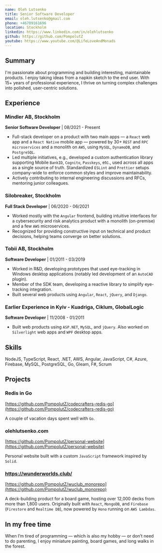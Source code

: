```yaml
---
name: Oleh Lutsenko
title: Senior Software Developer
email: oleh.lutsenko@gmail.com
phone: +46709161696
location: Stockholm
linkedin: https://www.linkedin.com/in/olehlutsenko
github: https://github.com/PompolutZ
youtube: https://www.youtube.com/@LifeLoveAndMonads
---
```


## Summary

I'm passionate about programming and building interesting, maintainable products. I enjoy taking ideas from a napkin sketch to the end user. With 15+ years of professional experience, I thrive on turning complex challenges into polished, user-centric solutions.

## Experience

### Mindler AB, Stockholm
**Senior Software Developer** | 08/2021 - Present

- Full-stack developer on a product with two main apps — a `React` web app and a `React Native` mobile app — powered by 30+ `REST` and `RPC` `microservices` and a monolith on `AWS`, using `MySQL`, `DynamoDB`, and `PostgreSQL`.  
- Led multiple initiatives, e.g., developed a custom authentication library supporting Mobile `BankID`, `Cognito`, `Passkeys`, etc., used across all apps as a single source of truth. Standardized `ESLint` and `Prettier` setups company-wide to enforce common styles and improve maintainability.  
- Actively contributing to internal engineering discussions and RFCs, mentoring junior colleagues.

### Silobreaker, Stockholm
**Full Stack Developer** | 06/2020 - 06/2021

- Worked mostly with the `Angular` frontend, building intuitive interfaces for a cybersecurity and risk analytics product with a monolith (on-premise) and a few `AWS` microservices.  
- Recognized for providing constructive input on technical and product decisions, helping teams converge on better solutions.

### Tobii AB, Stockholm
**Software Developer** | 01/2011 - 03/2019

- Worked in R&D, developing prototypes that used eye-tracking in Windows desktop applications (notably led development of an `AutoCAD` plugin).  
- Member of the SDK team, developing a reactive library to simplify eye-tracking integration.  
- Built several web products using `Angular`, `React`, `jQuery`, and `Django`.

### Earlier Experience in Kyiv - Kuadriga, Ciklum, GlobalLogic
**Software Developer** | 11/2008 - 01/2011

- Built web products using `ASP.NET`, `MySQL`, and `jQuery`. Also worked on `Silverlight` web apps and `WPF` desktop apps.

## Skills

NodeJS, TypeScript, React, .NET, AWS, Angular, JavaScript, C#, Azure, Firebase, MySQL, PostgreSQL, Go, Gleam, F#, Scrum

## Projects

### Redis in Go
[https://github.com/PompolutZ/codecrafters-redis-go](https://github.com/PompolutZ/codecrafters-redis-go)

A couple of vacation days spent well with `Go`.

### olehlutsenko.com
[https://github.com/PompolutZ/personal-website](https://github.com/PompolutZ/personal-website)

Personal website built with a custom `JavaScript` framework inspired by `Solid`.

### https://wunderworlds.club/
[https://github.com/PompolutZ/wuclub_monorepo](https://github.com/PompolutZ/wuclub_monorepo)

A deck-building product for a board game, hosting over 12,000 decks from more than 1,800 users. Originally built with `React`, `MongoDB`, and `Firebase` (`Firestore` and `Realtime DB`), now powered by `Hono` running on `AWS Lambdas`.

## In my free time

When I’m tired of programming — which is also my hobby — or don’t need to do parenting, I enjoy miniature painting, board games, and long walks in the forest.
